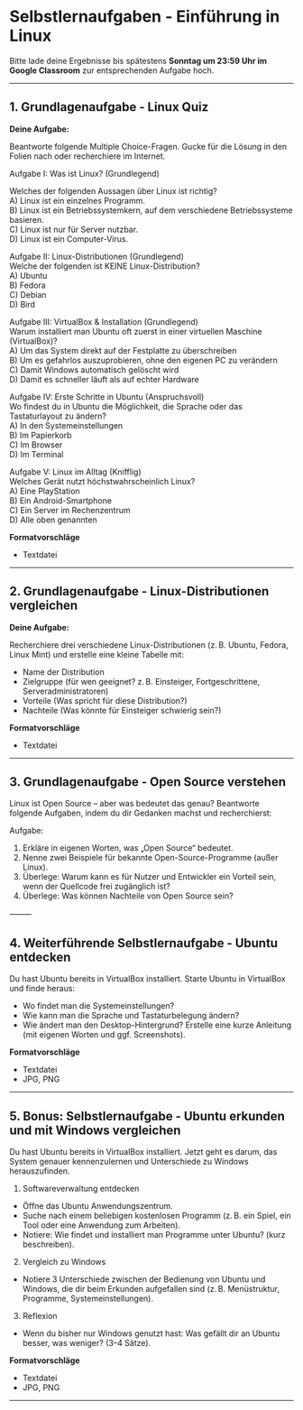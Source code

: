 # Selbstlernaufgaben - Einführung in Linux

Bitte lade deine Ergebnisse bis spätestens **Sonntag um 23:59 Uhr im Google Classroom** zur entsprechenden Aufgabe hoch.

---

## 1. Grundlagenaufgabe - Linux Quiz

**Deine Aufgabe:**

Beantworte folgende Multiple Choice-Fragen. Gucke für die Lösung in den Folien nach oder recherchiere im Internet.

Aufgabe I: Was ist Linux? (Grundlegend)

Welches der folgenden Aussagen über Linux ist richtig?  
A) Linux ist ein einzelnes Programm.  
B) Linux ist ein Betriebssystemkern, auf dem verschiedene Betriebssysteme basieren.  
C) Linux ist nur für Server nutzbar.  
D) Linux ist ein Computer-Virus.  


Aufgabe II: Linux-Distributionen (Grundlegend)  
Welche der folgenden ist KEINE Linux-Distribution?  
A) Ubuntu  
B) Fedora  
C) Debian  
D) Bird  


Aufgabe III: VirtualBox & Installation (Grundlegend)  
Warum installiert man Ubuntu oft zuerst in einer virtuellen Maschine (VirtualBox)?  
A) Um das System direkt auf der Festplatte zu überschreiben  
B) Um es gefahrlos auszuprobieren, ohne den eigenen PC zu verändern  
C) Damit Windows automatisch gelöscht wird  
D) Damit es schneller läuft als auf echter Hardware  


Aufgabe IV: Erste Schritte in Ubuntu (Anspruchsvoll)  
Wo findest du in Ubuntu die Möglichkeit, die Sprache oder das Tastaturlayout zu ändern?  
A) In den Systemeinstellungen  
B) Im Papierkorb  
C) Im Browser  
D) Im Terminal  


Aufgabe V: Linux im Alltag (Knifflig)  
Welches Gerät nutzt höchstwahrscheinlich Linux?  
A) Eine PlayStation  
B) Ein Android-Smartphone  
C) Ein Server im Rechenzentrum  
D) Alle oben genannten  


**Formatvorschläge**
- Textdatei

---

## 2. Grundlagenaufgabe - Linux-Distributionen vergleichen

**Deine Aufgabe:**

Recherchiere drei verschiedene Linux-Distributionen (z. B. Ubuntu, Fedora, Linux Mint) und erstelle eine kleine Tabelle mit:
- Name der Distribution
- Zielgruppe (für wen geeignet? z. B. Einsteiger, Fortgeschrittene, Serveradministratoren)
- Vorteile (Was spricht für diese Distribution?)
- Nachteile (Was könnte für Einsteiger schwierig sein?)

**Formatvorschläge**
- Textdatei

---

## 3. Grundlagenaufgabe - Open Source verstehen

Linux ist Open Source – aber was bedeutet das genau? Beantworte folgende Aufgaben, indem du dir Gedanken machst und recherchierst:

Aufgabe:
1. Erkläre in eigenen Worten, was „Open Source“ bedeutet.
2. Nenne zwei Beispiele für bekannte Open-Source-Programme (außer Linux).
3. Überlege: Warum kann es für Nutzer und Entwickler ein Vorteil sein, wenn der Quellcode frei zugänglich ist?
4. Überlege: Was können Nachteile von Open Source sein?

⸻


## 4. Weiterführende Selbstlernaufgabe - Ubuntu entdecken

Du hast Ubuntu bereits in VirtualBox installiert. Starte Ubuntu in VirtualBox und finde heraus:
- Wo findet man die Systemeinstellungen?
- Wie kann man die Sprache und Tastaturbelegung ändern?
- Wie ändert man den Desktop-Hintergrund?
Erstelle eine kurze Anleitung (mit eigenen Worten und ggf. Screenshots).

**Formatvorschläge**
- Textdatei
- JPG, PNG

---

## 5. Bonus: Selbstlernaufgabe - Ubuntu erkunden und mit Windows vergleichen

Du hast Ubuntu bereits in VirtualBox installiert. Jetzt geht es darum, das System genauer kennenzulernen und Unterschiede zu Windows herauszufinden.

1. Softwareverwaltung entdecken
- Öffne das Ubuntu Anwendungszentrum.
- Suche nach einem beliebigen kostenlosen Programm (z. B. ein Spiel, ein Tool oder eine Anwendung zum Arbeiten).
- Notiere: Wie findet und installiert man Programme unter Ubuntu? (kurz beschreiben).
  
2. Vergleich zu Windows
- Notiere 3 Unterschiede zwischen der Bedienung von Ubuntu und Windows, die dir beim Erkunden aufgefallen sind (z. B. Menüstruktur, Programme, Systemeinstellungen).

3. Reflexion
- Wenn du bisher nur Windows genutzt hast: Was gefällt dir an Ubuntu besser, was weniger? (3–4 Sätze).

**Formatvorschläge**
- Textdatei
- JPG, PNG

---

